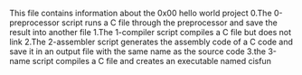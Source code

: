 This file contains information about the 0x00 hello world project
0.The 0-preprocessor script runs a C file through the preprocessor and save the result into another file
1.The 1-compiler script compiles a C file but does not link
2.The 2-assembler script generates the assembly code of a C code and save it in an output file with the same name as the source code
3.the 3-name script compiles a C file and creates an executable named cisfun
